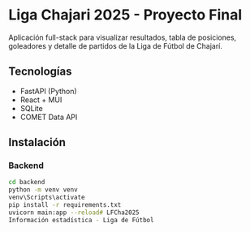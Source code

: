 # Liga Chajari 2025 - Proyecto Final

Aplicación full-stack para visualizar resultados, tabla de posiciones, goleadores y detalle de partidos de la Liga de Fútbol de Chajarí.

## Tecnologías
- FastAPI (Python)
- React + MUI
- SQLite
- COMET Data API

## Instalación

### Backend
```bash
cd backend
python -m venv venv
venv\Scripts\activate
pip install -r requirements.txt
uvicorn main:app --reload# LFCha2025
Información estadística - Liga de Fútbol
